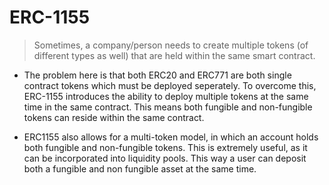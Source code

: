 # ERC-1155

> Sometimes, a company/person needs to create multiple tokens (of different types as well) that are held within the same smart contract. 

- The problem here is that both ERC20 and ERC771 are both single contract tokens which must be deployed seperately.
To overcome this, ERC-1155 introduces the ability to deploy multiple tokens at the same time in the same contract. This means both fungible and non-fungible tokens can reside within the same contract.

- ERC1155 also allows for a multi-token model, in which an account holds both fungible and non-fungible tokens. This is extremely useful, as it can be incorporated into liquidity pools. This way a user can deposit both a fungible and non fungible asset at the same time.